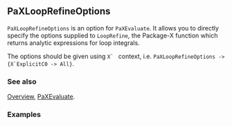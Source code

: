 ## PaXLoopRefineOptions

`PaXLoopRefineOptions` is an option for `PaXEvaluate`. It allows you to directly specify the options supplied to `LoopRefine`, the Package-X function which returns analytic expressions for loop integrals.

The options should be given using ``X` `` context, i.e. ``PaXLoopRefineOptions -> {X`ExplicitC0 -> All}``.

### See also

[Overview](Extra/FeynHelpers.md), [PaXEvaluate](PaXEvaluate.md).

### Examples